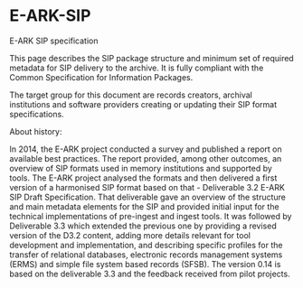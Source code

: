 # E-ARK-SIP
E-ARK SIP specification

This page describes the SIP package structure and minimum set of required metadata for SIP delivery to the archive. It is fully compliant with the Common Specification for Information Packages.

The target group for this document are records creators, archival institutions and software providers creating or updating their SIP format specifications.

 

About history:

In 2014, the E-ARK project conducted a survey and published a report on available best practices. The report provided, among other outcomes, an overview of SIP formats used in memory institutions and supported by tools. The E-ARK project analysed the formats and then delivered a first version of a harmonised SIP format based on that - Deliverable 3.2 E-ARK SIP Draft Specification. That deliverable gave an overview of the structure and main metadata elements for the SIP and provided initial input for the technical implementations of pre-ingest and ingest tools. It was followed by Deliverable 3.3 which extended the previous one by providing a revised version of the D3.2 content, adding more details relevant for tool development and implementation, and describing specific profiles for the transfer of relational databases, electronic records management systems (ERMS) and simple file system based records (SFSB). The version 0.14 is based on the deliverable 3.3 and the feedback received from pilot projects. 


